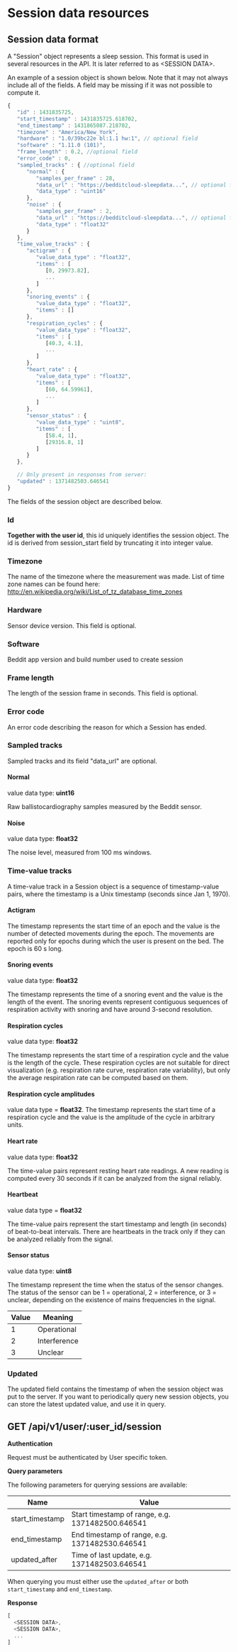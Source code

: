 # Session data resources

## Session data format

A "Session" object represents a sleep session. This
format is used in several resources in the API. It is later referred to as
\<SESSION DATA\>.

An example of a session object is shown below. Note that it may not always include
all of the fields. A field may be missing if it was not possible to compute it.

```javascript
{
   "id" : 1431835725,
   "start_timestamp" : 1431835725.618702,
   "end_timestamp" : 1431865087.218702,
   "timezone" : "America/New_York",
   "hardware" : "1.0/39bc22e bl:1.1 hw:1", // optional field
   "software" : "1.11.0 (101)",
   "frame_length" : 0.2, //optional field
   "error_code" : 0,
   "sampled_tracks" : { //optional field
      "normal" : {
         "samples_per_frame" : 28,
         "data_url" : "https://bedditcloud-sleepdata...", // optional field
         "data_type" : "uint16"
      },
      "noise" : {
         "samples_per_frame" : 2,
         "data_url" : "https://bedditcloud-sleepdata...", // optional field
         "data_type" : "float32"
      }
   },
   "time_value_tracks" : {
      "actigram" : {
         "value_data_type" : "float32",
         "items" : [
            [0, 29973.82],
            ...
         ]
      },
      "snoring_events" : {
         "value_data_type" : "float32",
         "items" : []
      },
      "respiration_cycles" : {
         "value_data_type" : "float32",
         "items" : [
            [40.3, 4.1],
            ...
         ]
      },
      "heart_rate" : {
         "value_data_type" : "float32",
         "items" : [
            [60, 64.59961],
            ...
         ]
      },
      "sensor_status" : {
         "value_data_type" : "uint8",
         "items" : [
            [58.4, 1],
            [29316.8, 1]
         ]
      }
   },

   // Only present in responses from server:
   "updated" : 1371482503.646541
}
```

The fields of the session object are described below.

### Id

**Together with the user id**, this id uniquely identifies the session object.
The id is derived from session_start field by truncating it into integer value.

### Timezone

The name of the timezone where the measurement was made. List of time zone names
can be found here: http://en.wikipedia.org/wiki/List_of_tz_database_time_zones

### Hardware

Sensor device version. This field is optional.

### Software

Beddit app version and build number used to create session

### Frame length

The length of the session frame in seconds. This field is optional.

### Error code

An error code describing the reason for which a Session has ended.

### Sampled tracks

Sampled tracks and its field "data_url" are optional.

#### Normal

value data type: **uint16**

Raw ballistocardiography samples measured by the Beddit sensor.

#### Noise

value data type: **float32**

The noise level, measured from 100 ms windows.

### Time-value tracks

A time-value track in a Session object is a sequence of timestamp-value pairs,
where the timestamp is a Unix timestamp (seconds since Jan 1, 1970).

#### Actigram

The timestamp represents the start time of an epoch and the value is the number of detected movements during the epoch. The movements are reported only for epochs during which the user is present on the bed. The epoch is 60 s long.

#### Snoring events

value data type: **float32**

The timestamp represents the time of a snoring event and the value is the
length of the event. The snoring events represent contiguous sequences of
respiration activity with snoring and have around 3-second resolution.

#### Respiration cycles

value data type: **float32**

The timestamp represents the start time of a respiration cycle and the value
is the length of the cycle. These respiration cycles are not suitable for
direct visualization (e.g. respiration rate curve, respiration rate variability),
but only the average respiration rate can be computed based on them.

#### Respiration cycle amplitudes

value data type = **float32**.
The timestamp represents the start time of a respiration cycle and the value is the amplitude of the cycle in arbitrary units.

#### Heart rate

value data type: **float32**

The time-value pairs represent resting heart rate readings. A new reading is
computed every 30 seconds if it can be analyzed from the signal reliably.

#### Heartbeat

value data type = **float32**

The time-value pairs represent the start timestamp and length (in seconds) of beat-to-beat intervals. There are heartbeats in the track only if they can be analyzed reliably from the signal.

#### Sensor status

value data type: **uint8**

The timestamp represent the time when the status of the sensor changes. The status
of the sensor can be 1 = operational, 2 = interference, or 3 = unclear, depending
on the existence of mains frequencies in the signal.

Value | Meaning
------|--------
1     | Operational
2     | Interference
3     | Unclear

### Updated

The updated field contains the timestamp of when the session object was put to the
server. If you want to periodically query new session objects, you can store the
latest updated value, and use it in query.

## GET /api/v1/user/:user_id/session

**Authentication**

Request must be authenticated by User specific token.

**Query parameters**

The following parameters for querying sessions are available:

Name                | Value
--------------------|----------------------------------------------
start_timestamp     | Start timestamp of range, e.g. 1371482500.646541
end_timestamp       | End timestamp of range, e.g. 1371482530.646541
updated_after       | Time of last update, e.g. 1371482503.646541

When querying you must either use the `updated_after` or both `start_timestamp` and
`end_timestamp`.

**Response**

```javascript
[
  <SESSION DATA>,
  <SESSION DATA>,
  ...
]
```
